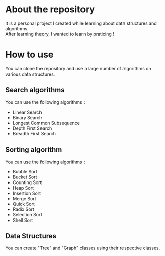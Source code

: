 # About the repository
It is a personal project I created while learning about data structures and algorithms.<br>
After learning theory, I wanted to learn by praticing !

# How to use 
You can clone the repository and use a large number of algorithms on various data structures.

## Search algorithms
You can use the following algorithms : 
 - Linear Search
 - Binary Search
 - Longest Common Subsequence
 - Depth First Search
 - Breadth First Search


## Sorting algorithm
You can use the following algorithms : 
 - Bubble Sort
 - Bucket Sort
 - Counting Sort
 - Heap Sort 
 - Insertion Sort 
 - Merge Sort
 - Quick Sort
 - Radix Sort 
 - Selection Sort
 - Shell Sort

 ## Data Structures
You can create "Tree" and "Graph" classes using their respective classes.